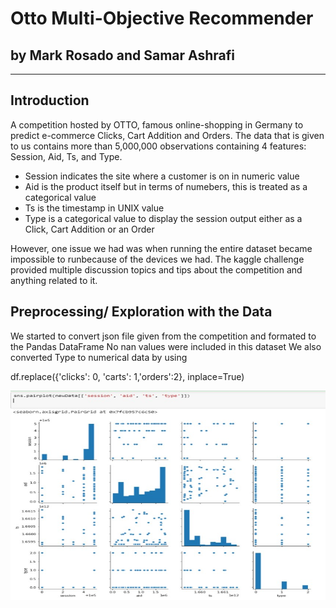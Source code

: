 # Otto Multi-Objective Recommender
## by Mark Rosado and Samar Ashrafi
-------------------------------------------------
## Introduction
A competition hosted by OTTO, famous online-shopping in Germany to predict e-commerce Clicks, Cart Addition and Orders. The data that is given to us contains more than 5,000,000 observations containing 4 features: Session, Aid, Ts, and Type.
- Session indicates the site where a customer is on in numeric value
- Aid is the product itself but in terms of numebers, this is treated as a categorical value
- Ts is the timestamp in UNIX value 
- Type is a categorical value to display the session output either as a Click, Cart Addition or an Order   

However, one issue we had was when running the entire dataset became impossible to runbecause of the devices we had. 
The kaggle challenge provided multiple discussion topics and tips about the competition and anything related to it. 

## Preprocessing/ Exploration with the Data
We started to convert json file given from the competition and formated to the Pandas DataFrame
No nan values were included in this dataset
We also converted Type to numerical data by using 

df.replace({'clicks': 0, 'carts': 1,'orders':2}, inplace=True)

<img src="sns_pairplot.jpg" alt="Alt text" title="Pair Plots of all Features">
